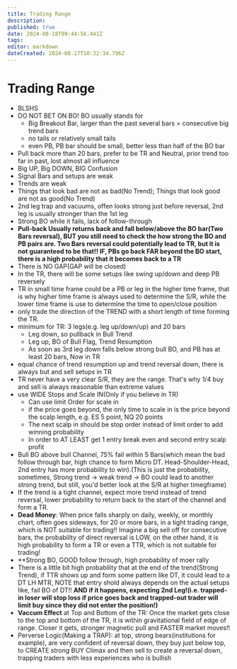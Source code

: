 ```yaml
---
title: Trading Range
description: 
published: true
date: 2024-08-18T09:44:58.441Z
tags: 
editor: markdown
dateCreated: 2024-08-17T10:32:34.796Z
---
```


# Trading Range

- BLSHS
- DO NOT BET ON BO! BO usually stands for
	- Big Breakout Bar, larger than the past several bars
  = consecutive big trend bars
  - no tails or relatively small tails
  - even PB, PB bar should be small, better less than half of the BO bar
- Pull back more than 20 bars, prefer to be TR and Neutral, prior trend too far in past, lost almost all influence
- Big UP, Big DOWN, BIG Confusion
- Signal Bars and setups are weak
- Trends are weak 
- Things that look bad are not as bad(No Trend); Things that look good are not as good(No Trend)
- 2nd leg trap and vacuums, offen looks strong just before reversal, 2nd leg is usually stronger than the 1st leg
- Strong BO while it fails, lack of follow-through
- **Pull-back Usually returns back and fall below/above the BO bar(Two Bars reversal), BUT you still need to check the how strong the BO and PB pairs are. Two Bars reversal could potentially lead to TR, but it is not guaranteed to be that!! IF, PBs go back FAR beyond the BO start, there is a high probability that it becomes back to a TR**
- There is NO GAP(GAP will be closed)
- In the TR, there will be some setups like swing up/down and deep PB reversely
- TR in small time frame could be a PB or leg in the higher time frame, that is why higher time frame is always used to determine the S/R, while the lower time frame is use to determine the time to open/close position
- only trade the direction of the TREND with a short length of time forming the TR.
- minimum for TR: 3 legs(e.g. leg up/down/up) and 20 bars
	- Leg down, so pullback in Bull Trend
  - Leg up, BO of Bull Flag, Trend Resumption
  - As soon as 3rd leg down falls below strong bull BO, and PB has at least 20 bars, Now in TR
- equal chance of trend resumption up and trend reversal down, there is always but and sell setups in TR
- TR never have a very clear S/R, they are the range. That's why 1/4 buy and sell is always reasonable than extreme values
- use WIDE Stops and Scale IN(Only if you believe in TR)
	- Can use limit Order for scale in
  - if the price goes beyond, the only time to scale in is the price beyond the scalp length, e.g. ES 5 point, NQ 20 points
  - The next scalp in should be stop order instead of limit order to add winning probability
  - In order to AT LEAST get 1 entry break even and second entry scalp profit
- Bull BO above bull Channel, 75% fail within 5 Bars(which mean the bad follow through bar, high chance to form Micro DT. Head-Shoulder-Head, 2nd entry has more probability to win).(This is just the probability, sometimes, Strong trend -> weak trend -> BO could lead to another strong trend, but still, you'd better look at the S/R at higher timegframe)
- If the trend is a tight channel, expect more trend instead of trend reversal, lower probability to return back to the start of the channel and form a TR.
- **Dead Money**: When price falls sharply on daily, weekly, or monthly chart, often goes sideways, for 20 or more bars, in a tight trading range, which is NOT suitable for trading!! Imagine a big sell off for consecutive bars, the probability of direct reversal is LOW, on the other hand, it is high probability to form a TR or even a TTR, which is not suitable for trading!
- **Strong BO, GOOD follow through, high probability of moer rally
- There is a little bit high probability that at the end of the trend(Strong Trend), if TTR shows up and form some pattern like DT, it could lead to a DT LH MTR, NOTE that entry shold always depends on the actual setups like, fail BO of DT!! **AND if it happens, expecting 2nd Leg!(i.e. trapped-in loser will stop loss if price goes back and trapped-out trader will limit buy since they did not enter the position!)**
- **Vaccum Effect** at Top and Bottom of the TR: Once the market gets close to the top and bottom of the TR, it is within gravitational field of edge of range. Closer it gets, stronger magnetic pull and FASTER market moves!!
- Perverse Logic(Making a TRAP): at top, strong bears(institutions for example), are very confident of reversal down, they buy just below top, to CREATE strong BUY Climax and then sell to create a reversal down, trapping traders with less experiences who is bullish